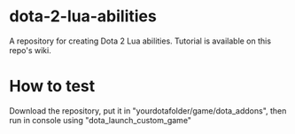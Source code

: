 # dota-2-lua-abilities
A repository for creating Dota 2 Lua abilities. Tutorial is available on this repo's wiki.

# How to test
Download the repository, put it in "yourdotafolder/game/dota_addons", then run in console using "dota_launch_custom_game"
